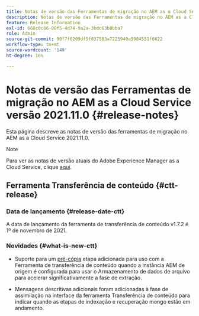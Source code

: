 ```yaml
---
title: Notas de versão das Ferramentas de migração no AEM as a Cloud Service versão 2021.11.0
description: Notas de versão das Ferramentas de migração no AEM as a Cloud Service versão 2021.11.0
feature: Release Information
exl-id: 668c0c66-88f5-4d74-9a2a-3bdc63b0bba7
role: Admin
source-git-commit: 90f7f6209df5f837583a7225940a5984551f6622
workflow-type: tm+mt
source-wordcount: '149'
ht-degree: 16%

---
```


# Notas de versão das Ferramentas de migração no AEM as a Cloud Service versão 2021.11.0 {#release-notes}

Esta página descreve as notas de versão das ferramentas de migração no AEM as a Cloud Service 2021.11.0.

>[!NOTE]
>Para ver as notas de versão atuais do Adobe Experience Manager as a Cloud Service, clique [aqui](https://experienceleague.adobe.com/docs/experience-manager-cloud-service/release-notes/release-notes/release-notes-current.html?lang=pt-BR).

## Ferramenta Transferência de conteúdo {#ctt-release}

### Data de lançamento {#release-date-ctt}

A data de lançamento da ferramenta de transferência de conteúdo v1.7.2 é 1º de novembro de 2021.

### Novidades {#what-is-new-ctt}

* Suporte para um [pré-cópia](https://experienceleague.adobe.com/docs/experience-manager-cloud-service/moving/cloud-migration/content-transfer-tool/handling-large-content-repositories.html) etapa adicionada para uso com a Ferramenta de transferência de conteúdo quando a instância AEM de origem é configurada para usar o Armazenamento de dados de arquivo para acelerar significativamente a fase de extração.

* Mensagens descritivas adicionais foram adicionadas à fase de assimilação na interface da ferramenta Transferência de conteúdo para indicar quando as etapas de indexação e recuperação mongo estão em andamento.
